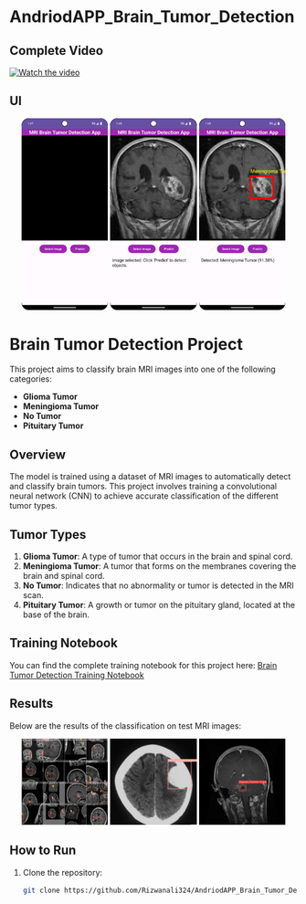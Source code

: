 # AndriodAPP_Brain_Tumor_Detection
## Complete Video

[![Watch the video](https://img.youtube.com/vi/BHacXkcQzVU/0.jpg)](https://youtu.be/BHacXkcQzVU)

## UI

<p align="center">
  <img src="https://github.com/Rizwanali324/AndriodAPP_Brain_Tumor_Detection/blob/main/results/GUI1.png" alt="Tumor GUI 1" width="30%" />
  <img src="https://github.com/Rizwanali324/AndriodAPP_Brain_Tumor_Detection/blob/main/results/GUI2.png" alt="Tumor GUI 2" width="30%" />
  <img src="https://github.com/Rizwanali324/AndriodAPP_Brain_Tumor_Detection/blob/main/results/GUI3.png" alt="Tumor GUI 3" width="30%" />
</p>

# Brain Tumor Detection Project

This project aims to classify brain MRI images into one of the following categories:
- **Glioma Tumor**
- **Meningioma Tumor**
- **No Tumor**
- **Pituitary Tumor**

## Overview

The model is trained using a dataset of MRI images to automatically detect and classify brain tumors. This project involves training a convolutional neural network (CNN) to achieve accurate classification of the different tumor types.

## Tumor Types

1. **Glioma Tumor**: A type of tumor that occurs in the brain and spinal cord.
2. **Meningioma Tumor**: A tumor that forms on the membranes covering the brain and spinal cord.
3. **No Tumor**: Indicates that no abnormality or tumor is detected in the MRI scan.
4. **Pituitary Tumor**: A growth or tumor on the pituitary gland, located at the base of the brain.

## Training Notebook

You can find the complete training notebook for this project here:
[Brain Tumor Detection Training Notebook](https://github.com/Rizwanali324/AndriodAPP_Brain_Tumor_Detection/blob/main/Brain_Tumor_Detection.ipynb)


## Results

Below are the results of the classification on test MRI images:

<p align="center">
  <img src="https://github.com/Rizwanali324/AndriodAPP_Brain_Tumor_Detection/blob/main/results/Results.jpeg" alt="Tumor Results 1" width="30%" />
  <img src="https://github.com/Rizwanali324/AndriodAPP_Brain_Tumor_Detection/blob/main/results/Results2.jpeg" alt="Tumor Results 2" width="30%" />
  <img src="https://github.com/Rizwanali324/AndriodAPP_Brain_Tumor_Detection/blob/main/results/Results3.jpeg" alt="Tumor Results 3" width="30%" />
</p>

## How to Run

1. Clone the repository:
   ```bash
   git clone https://github.com/Rizwanali324/AndriodAPP_Brain_Tumor_Detection.git
